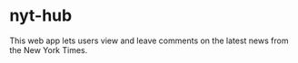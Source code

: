 # nyt-hub
This web app lets users view and leave comments on the latest news from the New York Times.
